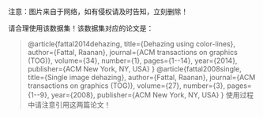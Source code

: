 注意：图片来自于网络，如有侵权请及时告知，立刻删除！

请合理使用该数据集！该数据集对应的论文是：
>@article{fattal2014dehazing,
  title={Dehazing using color-lines},
  author={Fattal, Raanan},
  journal={ACM transactions on graphics (TOG)},
  volume={34},
  number={1},
  pages={1--14},
  year={2014},
  publisher={ACM New York, NY, USA}
}
>@article{fattal2008single,
  title={Single image dehazing},
  author={Fattal, Raanan},
  journal={ACM transactions on graphics (TOG)},
  volume={27},
  number={3},
  pages={1--9},
  year={2008},
  publisher={ACM New York, NY, USA}
}
使用过程中请注意引用这两篇论文！
